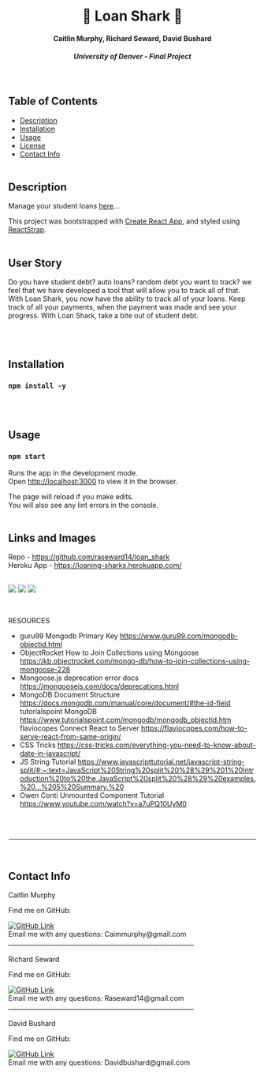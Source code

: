 <h1 align="center">🦈 Loan Shark 🦈 </h1>
<h4 align="center">Caitlin Murphy, Richard Seward, David Bushard </h4> 
<h5 align="center">University of Denver - Final Project</h5>
<br>

## Table of Contents

- [Description](#description)
- [Installation](#installation)
- [Usage](#usage)
- [License](#license)
- [Contact Info](#Contact-Info:)
  <br>
  <br>

## Description

Manage your student loans <a href="https://loaning-sharks.herokuapp.com/" target="_blank" rel="noopener noreferrer">here</a>...

This project was bootstrapped with [Create React App](https://github.com/facebook/create-react-app), and styled using [ReactStrap](https://reactstrap.github.io/).
<br>
<br>

## User Story

Do you have student debt? auto loans? random debt you want to track? we feel that we have developed a tool that will allow you to track all of that. With Loan Shark, you now have the ability to track all of your loans. Keep track of all your payments, when the payment was made and see your progress. With Loan Shark, take a bite out of student debt.

<br>
<br>

## Installation

### `npm install -y`

<br>
<br>

## Usage

### `npm start`

Runs the app in the development mode.\
Open [http://localhost:3000](http://localhost:3000) to view it in the browser.

The page will reload if you make edits.\
You will also see any lint errors in the console.
<br>
<br>

## Links and Images

Repo - https://github.com/raseward14/loan_shark
<br>
Heroku App - https://loaning-sharks.herokuapp.com/
<br>
<br>

![](screenshots/loansharkhomepage.png)
![](screenshots/profilepage.png)
![](screenshots/paymentpage.png)
<br>

<br>

RESOURCES

- guru99 Mongodb Primary Key https://www.guru99.com/mongodb-objectid.html
- ObjectRocket How to Join Collections using Mongoose https://kb.objectrocket.com/mongo-db/how-to-join-collections-using-mongoose-228
- Mongoose.js deprecation error docs https://mongoosejs.com/docs/deprecations.html
- MongoDB Document Structure https://docs.mongodb.com/manual/core/document/#the-id-field
  tutorialspoint MongoDB https://www.tutorialspoint.com/mongodb/mongodb_objectid.htm
  flaviocopes Connect React to Server https://flaviocopes.com/how-to-serve-react-from-same-origin/
- CSS Tricks https://css-tricks.com/everything-you-need-to-know-about-date-in-javascript/
- JS String Tutorial https://www.javascripttutorial.net/javascript-string-split/#:~:text=JavaScript%20String%20split%20%28%29%201%20Introduction%20to%20the,JavaScript%20split%20%28%29%20examples.%20...%205%20Summary.%20
- Owen Conti Unmounted Component Tutorial https://www.youtube.com/watch?v=a7uPQ10UyM0
  <br>

<br>
<br>
<hr style="border:1px solid white"> </hr>
<br>

## Contact Info

Caitlin Murphy

Find me on GitHub:

<a href="https://github.com/b00kbaker">
        <img alt="GitHub Link" src="https://img.shields.io/badge/GitHub-b00kbaker-brightgreen?style=for-the-badge&logo=github" target="_blank" />
</a>

<br>
Email me with any questions: Caimmurphy@gmail.com
<br>
 ___________________________________________________________
<br>
<br>
Richard Seward

Find me on GitHub:

<a href="https://github.com/raseward14">
        <img alt="GitHub Link" src="https://img.shields.io/badge/GitHub-raseward14-brightgreen?style=for-the-badge&logo=github" target="_blank" />
</a>

<br>
Email me with any questions: Raseward14@gmail.com
<br>
 ___________________________________________________________
<br>
<br>
David Bushard

Find me on GitHub:

<a href="https://github.com/Davidbuoy">
        <img alt="GitHub Link" src="https://img.shields.io/badge/GitHub-Davidbuoy-brightgreen?style=for-the-badge&logo=github" target="_blank" />
</a>

<br>
Email me with any questions: Davidbushard@gmail.com
<br>
